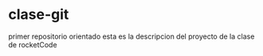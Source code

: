 # clase-git
primer repositorio orientado
esta es la descripcion del proyecto de la clase de rocketCode
